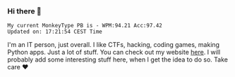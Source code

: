### Hi there 👋
<!-- PB START -->
```
My current MonkeyType PB is - WPM:94.21 Acc:97.42
Updated on: 17:21:54 CEST Time
```
<!-- PB END -->
I'm an IT person, just overall. I like CTFs, hacking, coding games, making Python apps. Just a lot of stuff.
You can check out my website [here](https://skill3472.github.io/).
I will probably add some interesting stuff here, when I get the idea to do so. Take care ❤️
